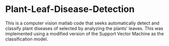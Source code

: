 # Plant-Leaf-Disease-Detection
This is a computer vision matlab code that seeks automatically detect and classify plant diseases of selected by analyzing the plants' leaves. This was implemented using a modified version of the Support Vector Machine as the classification model.
